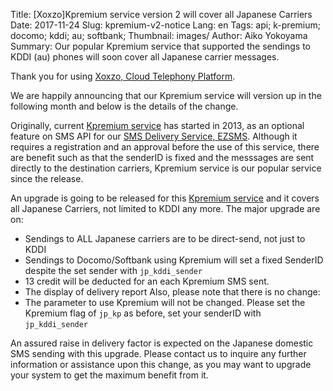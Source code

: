 Title: [Xoxzo]Kpremium service version 2 will cover all Japanese Carriers
Date: 2017-11-24
Slug: kpremium-v2-notice
Lang: en
Tags: api; k-premium; docomo; kddi; au; softbank; 
Thumbnail: images/
Author: Aiko Yokoyama
Summary: Our popular Kpremium service that supported the sendings to KDDI (au) phones will soon cover all Japanese carrier messages.

Thank you for using [Xoxzo, Cloud Telephony Platform](https://www.xoxzo.com/en/).

We are happily announcing that our Kpremium service will version up in the following month and below is the details of the change.

Originally, current [Kpremium service](https://help.xoxzo.com/en/xoxzo-cloud-telephony-platform/articles/the-k-premium-service/) has
started in 2013, as an optional feature on SMS API for our [SMS Delivery Service, EZSMS](https://www.ezsms.biz/ja/).
Although it requires a registration and an approval before the use of this service, there are benefit such as that the senderID is fixed and 
the messsages are sent directly to the destination carriers, Kpremium service is our popular service since the release.

An upgrade is going to be released for this [Kpremium service](https://help.xoxzo.com/en/xoxzo-cloud-telephony-platform/articles/the-k-premium-service/)
and it covers all Japanese Carriers, not limited to KDDI any more.
The major upgrade are on:
* Sendings to ALL Japanese carriers are to be direct-send, not just to KDDI
* Sendings to Docomo/Softbank using Kpremium will set a fixed SenderID despite the set sender with `jp_kddi_sender`
* 13 credit will be deducted for an each Kpremium SMS sent.
* The display of delivery report
Also, please note that there is no change:
* The parameter to use Kpremium will not be changed. Please set the Kpremium flag of `jp_kp` as before, 
set your senderID with `jp_kddi_sender`

An assured raise in delivery factor is expected on the Japanese domestic SMS sending with this upgrade.
Please contact us to inquire any further information or assistance upon this change, as you may want to upgrade your system
to get the maximum benefit from it.
